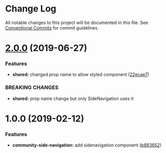 # Change Log

All notable changes to this project will be documented in this file.
See [Conventional Commits](https://conventionalcommits.org) for commit guidelines.

# [2.0.0](https://github.com/telus/tds-community/compare/@tds/shared-colored-text-provider@1.0.0...@tds/shared-colored-text-provider@2.0.0) (2019-06-27)


### Features

* **shared:** changed prop name to allow styled component ([22ecae7](https://github.com/telus/tds-community/commit/22ecae7))


### BREAKING CHANGES

* **shared:** prop name change but only SideNavigation uses it





# 1.0.0 (2019-02-12)


### Features

* **community-side-navigation:** add sidenavigation component ([b883652](https://github.com/telus/tds-community/commit/b883652))
